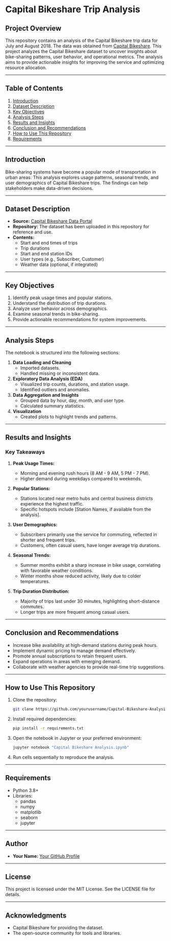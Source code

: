 # Capital Bikeshare Trip Analysis

## Project Overview
This repository contains an analysis of the Capital Bikeshare trip data for July and August 2018. The data was obtained from [Capital Bikeshare]([url](https://s3.amazonaws.com/capitalbikeshare-data/index.html)). This project analyzes the Capital Bikeshare dataset to uncover insights about bike-sharing patterns, user behavior, and operational metrics. The analysis aims to provide actionable insights for improving the service and optimizing resource allocation.

---

## Table of Contents
1. [Introduction](#introduction)
2. [Dataset Description](#dataset-description)
3. [Key Objectives](#key-objectives)
4. [Analysis Steps](#analysis-steps)
5. [Results and Insights](#results-and-insights)
6. [Conclusion and Recommendations](#conclusion-and-recommendations)
7. [How to Use This Repository](#how-to-use-this-repository)
8. [Requirements](#requirements)

---

## Introduction
Bike-sharing systems have become a popular mode of transportation in urban areas. This analysis explores usage patterns, seasonal trends, and user demographics of Capital Bikeshare trips. The findings can help stakeholders make data-driven decisions.

---

## Dataset Description
- **Source:** [Capital Bikeshare Data Portal](https://s3.amazonaws.com/capitalbikeshare-data/index.html)
- **Repository:** The dataset has been uploaded in this repository for reference and use.
- **Contents:**
  - Start and end times of trips
  - Trip durations
  - Start and end station IDs
  - User types (e.g., Subscriber, Customer)
  - Weather data (optional, if integrated)

---

## Key Objectives
1. Identify peak usage times and popular stations.
2. Understand the distribution of trip durations.
3. Analyze user behavior across demographics.
4. Examine seasonal trends in bike-sharing.
5. Provide actionable recommendations for system improvements.

---

## Analysis Steps
The notebook is structured into the following sections:
1. **Data Loading and Cleaning**
   - Imported datasets.
   - Handled missing or inconsistent data.
2. **Exploratory Data Analysis (EDA)**
   - Visualized trip counts, durations, and station usage.
   - Identified outliers and anomalies.
3. **Data Aggregation and Insights**
   - Grouped data by hour, day, month, and user type.
   - Calculated summary statistics.
4. **Visualization**
   - Created plots to highlight trends and patterns.

---

## Results and Insights
### Key Takeaways
1. **Peak Usage Times:**
   - Morning and evening rush hours (8 AM - 9 AM, 5 PM - 7 PM).
   - Higher demand during weekdays compared to weekends.

2. **Popular Stations:**
   - Stations located near metro hubs and central business districts experience the highest traffic.
   - Specific hotspots include [Station Names, if available from the analysis].

3. **User Demographics:**
   - Subscribers primarily use the service for commuting, reflected in shorter and frequent trips.
   - Customers, often casual users, have longer average trip durations.

4. **Seasonal Trends:**
   - Summer months exhibit a sharp increase in bike usage, correlating with favorable weather conditions.
   - Winter months show reduced activity, likely due to colder temperatures.

5. **Trip Duration Distribution:**
   - Majority of trips last under 30 minutes, highlighting short-distance commutes.
   - Longer trips are more frequent among casual users.

---

## Conclusion and Recommendations
- Increase bike availability at high-demand stations during peak hours.
- Implement dynamic pricing to manage demand effectively.
- Promote annual subscriptions to retain frequent users.
- Expand operations in areas with emerging demand.
- Collaborate with weather agencies to provide real-time trip suggestions.

---

## How to Use This Repository
1. Clone the repository:
   ```bash
   git clone https://github.com/yourusername/Capital-Bikeshare-Analysis.git
   ```
2. Install required dependencies:
   ```bash
   pip install -r requirements.txt
   ```
3. Open the notebook in Jupyter or your preferred environment:
   ```bash
   jupyter notebook "Capital Bikeshare Analysis.ipynb"
   ```
4. Run cells sequentially to reproduce the analysis.

---

## Requirements
- Python 3.8+
- Libraries:
  - pandas
  - numpy
  - matplotlib
  - seaborn
  - jupyter

---

## Author
- **Your Name:** [Your GitHub Profile](https://github.com/yourusername)

---

## License
This project is licensed under the MIT License. See the LICENSE file for details.

---

## Acknowledgments
- Capital Bikeshare for providing the dataset.
- The open-source community for tools and libraries.

